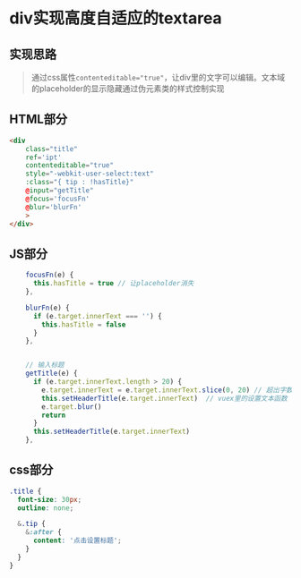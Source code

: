 # div实现高度自适应的textarea

## 实现思路
>
> 通过css属性`contenteditable="true"`，让div里的文字可以编辑。文本域的placeholder的显示隐藏通过伪元素类的样式控制实现

## HTML部分

```html
<div
    class="title"
    ref='ipt'
    contenteditable="true"
    style="-webkit-user-select:text"
    :class="{ tip : !hasTitle}"
    @input="getTitle"
    @focus='focusFn'
    @blur='blurFn'
    >
</div>
```

## JS部分

```js
    focusFn(e) {
      this.hasTitle = true // 让placeholder消失
    },

    blurFn(e) {
      if (e.target.innerText === '') {
        this.hasTitle = false
      }
    },


    // 输入标题 
    getTitle(e) {
      if (e.target.innerText.length > 20) {
        e.target.innerText = e.target.innerText.slice(0, 20) // 超出字数限制就截取
        this.setHeaderTitle(e.target.innerText)  // vuex里的设置文本函数
        e.target.blur()
        return
      }
      this.setHeaderTitle(e.target.innerText)
    },
```

## css部分

```scss
.title {
  font-size: 30px;
  outline: none;

  &.tip {
    &:after {
      content: '点击设置标题';
    }
  }
}
```

